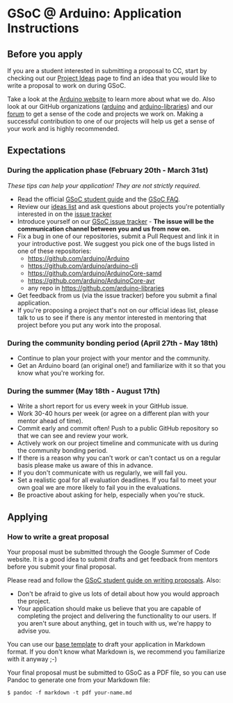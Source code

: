# GSoC @ Arduino: Application Instructions

## Before you apply

If you are a student interested in submitting a proposal to CC, start by checking out our [Project Ideas](ideas.md) page to find an idea that you would like to write a proposal to work on during GSoC.

Take a look at the [Arduino website](https://arduino.cc) to learn more about what we do. Also look at our GitHub organizations ([arduino](https://github.com/arduino) and [arduino-libraries](https://github.com/arduino-libraries)) and our [forum](https://forum.arduino.cc) to get a sense of the code and projects we work on. Making a successful contribution to one of our projects will help us get a sense of your work and is highly recommended.

## Expectations

### During the application phase (February 20th - March 31st)

_These tips can help your application! They are not strictly required._

* Read the official [GSoC student guide](https://google.github.io/gsocguides/student/) and the [GSoC FAQ](https://developers.google.com/open-source/gsoc/faq).
* Review our [ideas list](ideas.md) and ask questions about projects you're potentially interested in on the [issue tracker](https://github.com/arduino/summer-of-code/issues)
* Introduce yourself on our [GSoC issue tracker](https://github.com/arduino/summer-of-code/issues) - **The issue will be the communication channel between you and us from now on.**
* Fix a bug in one of our repositories, submit a Pull Request and link it in your introductive post. We suggest you pick one of the bugs listed in one of these repositories:
    * https://github.com/arduino/Arduino
    * https://github.com/arduino/arduino-cli
    * https://github.com/arduino/ArduinoCore-samd
    * https://github.com/arduino/ArduinoCore-avr
    * any repo in https://github.com/arduino-libraries
* Get feedback from us (via the issue tracker) before you submit a final application.
* If you're proposing a project that's not on our official ideas list, please talk to us to see if there is any mentor interested in mentoring that project before you put any work into the proposal.

### During the community bonding period (April 27th - May 18th)

* Continue to plan your project with your mentor and the community.
* Get an Arduino board (an original one!) and familiarize with it so that you know what you're working for.

### During the summer (May 18th - August 17th)

* Write a short report for us every week in your GitHub issue.
* Work 30-40 hours per week (or agree on a different plan with your mentor ahead of time).
* Commit early and commit often! Push to a public GitHub repository so that we can see and review your work.
* Actively work on our project timeline and communicate with us during the community bonding period.
* If there is a reason why you can't work or can't contact us on a regular basis please make us aware of this in advance.
* If you don't communicate with us regularly, we will fail you.
* Set a realistic goal for all evaluation deadlines. If you fail to meet your own goal we are more likely to fail you in the evaluations.
* Be proactive about asking for help, especially when you're stuck.

## Applying

### How to write a great proposal

Your proposal must be submitted through the Google Summer of Code website. It is a good idea to submit drafts and get feedback from mentors before you submit your final proposal.

Please read and follow the [GSoC student guide on writing proposals](https://google.github.io/gsocguides/student/writing-a-proposal). Also:

* Don't be afraid to give us lots of detail about how you would approach the project.
* Your application should make us believe that you are capable of completing the project and delivering the functionality to our users. If you aren't sure about anything, get in touch with us, we're happy to advise you.

You can use our [base template](proposal-template.md) to draft your application in Markdown format. If you don't know what Markdown is, we recommend you familiarize with it anyway ;-)

Your final proposal must be submitted to GSoC as a PDF file, so you can use Pandoc to generate one from your Markdown file:

```
$ pandoc -f markdown -t pdf your-name.md
```
